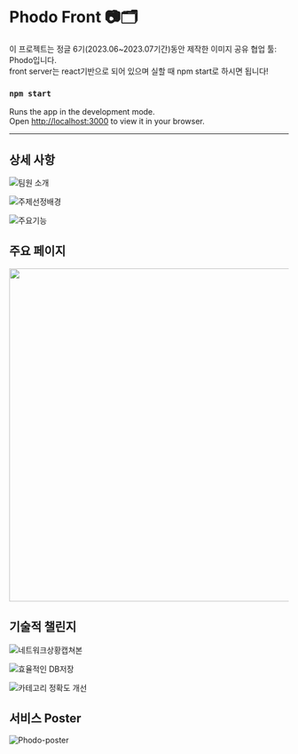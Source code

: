 # Phodo Front 📷🗂️

이 프로젝트는 정글 6기(2023.06~2023.07기간)동안 제작한 이미지 공유 협업 툴: Phodo입니다.
<br>
front server는 react기반으로 되어 있으며 실할 때 npm start로 하시면 됩니다!

### `npm start`
Runs the app in the development mode.\
Open [http://localhost:3000](http://localhost:3000) to view it in your browser.

---
## 상세 사항
![팀원 소개](https://github.com/JinkyoJB/jungle-front/assets/85150616/c64257ab-4c50-442b-a60d-a5f1e1c26094)

![주제선정배경](https://github.com/JinkyoJB/jungle-front/assets/85150616/4bc7909f-75c2-4fe8-81d8-933852a04245)

![주요기능](https://github.com/JinkyoJB/jungle-front/assets/85150616/cf890e80-eb70-4b87-86a8-2a8f07ac8c2f)

## 주요 페이지
<div align="center">
  <img src="https://github.com/JinkyoJB/jungle-front/assets/85150616/49e1c287-6238-4451-98bf-73310ee2f92d" width="600">
</div>

## 기술적 챌린지 
![네트워크상황캡쳐본](https://github.com/JinkyoJB/jungle-front/assets/85150616/8e9e248e-0807-4dcc-b5eb-470a44e4c28a)

![효율적인 DB저장](https://github.com/JinkyoJB/jungle-front/assets/85150616/cf9291ba-4665-4141-aae3-acc9942b718d)

![카테고리 정확도 개선](https://github.com/JinkyoJB/jungle-front/assets/85150616/0c93abdd-af5b-4ee1-acfa-b10b62b98552)

## 서비스 Poster
![Phodo-poster](https://github.com/JinkyoJB/jungle-front/assets/85150616/7b73cce0-8646-420c-bc38-941c335c3e26)



